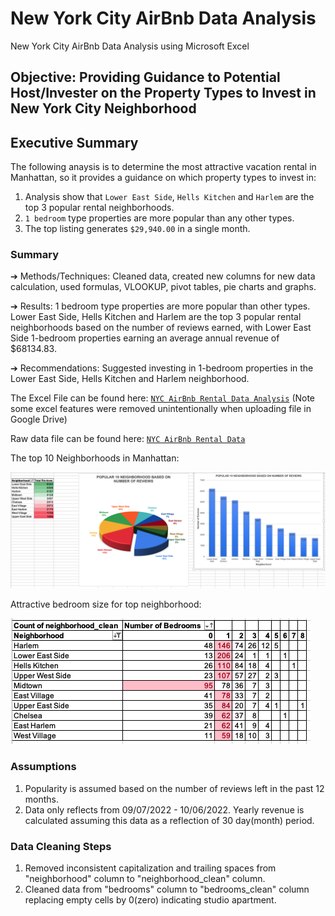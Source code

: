 # New York City AirBnb Data Analysis

New York City AirBnb Data Analysis using Microsoft Excel

## Objective: Providing Guidance to Potential Host/Invester on the Property Types to Invest in New York City Neighborhood

## Executive Summary
The following anaysis is to determine the most attractive vacation rental in Manhattan, so it provides a guidance on which property types to invest in:
1. Analysis show that `Lower East Side`, `Hells Kitchen` and `Harlem` are the top 3 popular rental neighborhoods.
2. `1 bedroom` type properties are more popular than any other types.
3. The top listing generates  `$29,940.00` in a single month.

### Summary
  ➔	Methods/Techniques: Cleaned data, created new columns for new data calculation, used formulas, VLOOKUP, pivot tables, pie charts and graphs.

  ➔	Results: 1 bedroom type properties are more popular than other types. Lower East Side, Hells Kitchen and Harlem are the top 3 popular rental neighborhoods based on the number of reviews earned, with Lower East Side 1-bedroom properties earning an average annual revenue of $68134.83.

  ➔	Recommendations: Suggested investing in 1-bedroom properties in the Lower East Side, Hells Kitchen and Harlem neighborhood.

The Excel File can be found here: [`NYC AirBnb Rental Data Analysis`](https://docs.google.com/spreadsheets/d/1KHray3mL1PWpxHVrHHHsYnM-rqO_PNyQ/edit?gid=324620310#gid=324620310)
(Note some excel features were removed unintentionally when uploading file in Google Drive)

Raw data file can be found here: [`NYC AirBnb Rental Data`](https://docs.google.com/spreadsheets/d/1wwAMY7OQLe7u36yPVbKu9dSmWuIwNMHb/edit?usp=share_link&ouid=109309021359791811778&rtpof=true&sd=true)

The top 10 Neighborhoods in Manhattan: 

<img src="https://github.com/vandanadhakal/New-York-City-AirBnb-Data-Analysis/blob/main/Top%2010%20Neighborhood.png">

Attractive bedroom size for top neighborhood:

<img src="https://github.com/vandanadhakal/New-York-City-AirBnb-Data-Analysis/blob/main/Top%20Neighborhood-%20Attractive%20Bedroom%20Type.png">

### Assumptions
1. Popularity is assumed based on the number of reviews left in the past 12 months.
2. Data only reflects from 09/07/2022 - 10/06/2022. Yearly revenue is calculated assuming this data as a reflection of 30 day(month) period.

### Data Cleaning Steps
1. Removed inconsistent capitalization and trailing spaces from "neighborhood" column to "neighborhood_clean" column.
2. Cleaned data from "bedrooms" column to "bedrooms_clean" column replacing empty cells by 0(zero) indicating studio apartment.








